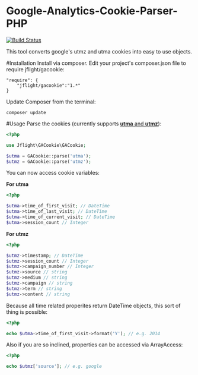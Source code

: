 Google-Analytics-Cookie-Parser-PHP
==================================

[![Build Status](https://travis-ci.org/jamesflight/Google-Analytics-Cookie-Parser-PHP.svg?branch=master)](https://travis-ci.org/jamesflight/Google-Analytics-Cookie-Parser-PHP)

This tool converts google's utmz and utma cookies into easy to use objects.

#Installation
Install via composer. Edit your project's composer.json file to require jflight/gacookie:

    "require": {
    	"jflight/gacookie":"1.*"
    }

Update Composer from the terminal:
	
	composer update
#Usage
Parse the cookies (currently supports [__utma__ and __utmz__](https://developers.google.com/analytics/devguides/collection/analyticsjs/cookie-usage)):

```php
<?php

use Jflight\GACookie\GACookie;

$utma = GACookie::parse('utma');
$utmz = GACookie::parse('utmz');
```
You can now access cookie variables:

__For utma__

```php
<?php

$utma->time_of_first_visit; // DateTime
$utma->time_of_last_visit; // DateTime
$utma->time_of_current_visit; // DateTime
$utma->session_count // Integer
```
__For utmz__
```php
<?php

$utmz->timestamp; // DateTime
$utmz->session_count // Integer
$utmz->campaign_number // Integer
$utmz->source // string
$utmz->medium // string
$utmz->campaign // string
$utmz->term // string
$utmz->content // string
```
Because all time related properites return DateTime objects, this sort of thing is possible:
```php
<?php

echo $utma->time_of_first_visit->format('Y'); // e.g. 2014
```
Also if you are so inclined, properties can be accessed via ArrayAccess:
```php
<?php

echo $utmz['source']; // e.g. google
```
